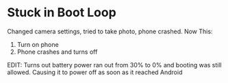 Stuck in Boot Loop
==================

Changed camera settings, tried to take photo, phone crashed. Now This:

1. Turn on phone
2. Phone crashes and turns off

EDIT: Turns out battery power ran out from 30% to 0% and booting was still allowed. Causing it to power off as soon as it reached Android
